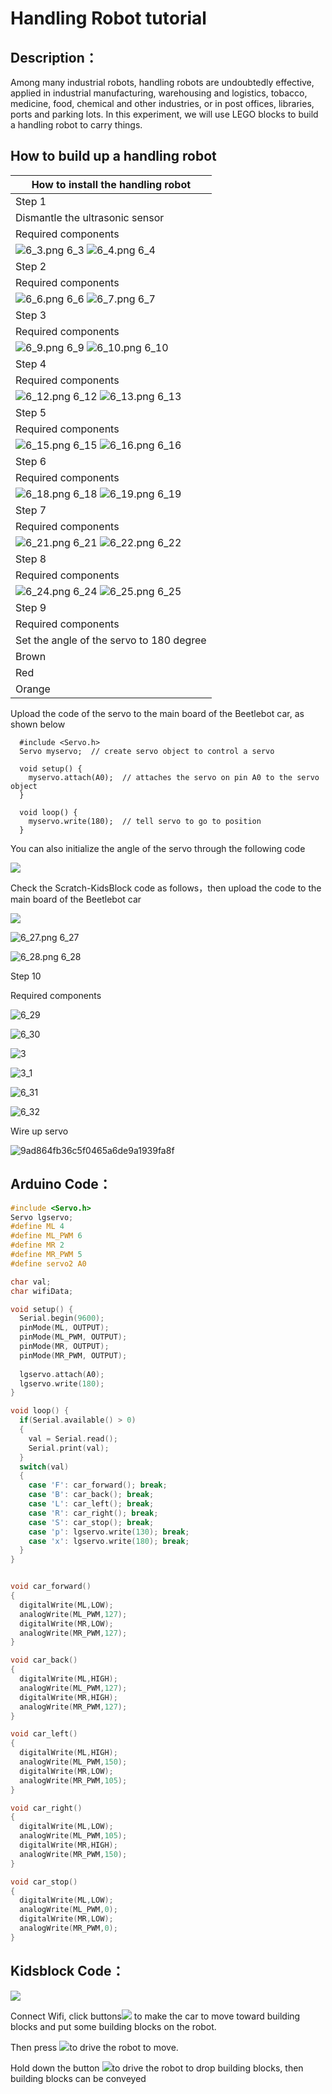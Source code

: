 # **Handling Robot tutorial**

## **Description：**

Among many industrial robots, handling robots are undoubtedly effective, applied in industrial manufacturing, warehousing and logistics, tobacco, medicine, food, chemical and other industries, or in post offices, libraries, ports and parking lots. In this experiment, we will use LEGO blocks to build a handling robot to carry things.

## **How to build up a handling robot**

| How to install the handling robot                                                                                                                                                                                                                                                                 
|------------------------------------------------------------------------------------------
|  Step 1                                                                                                                                                                                                                                                                                                                                                                                                                                                                                           |                                                                                                                                                                                                                                                    |           |
|  Dismantle the ultrasonic sensor                                                                                                                                                                                                                                                                                                                                                                                                                                                                 | ![ 6.png 6](media/f05a58fdd61093240a78a884d2484bab.png)               |           |
|   Required components                                                                                                                                                                                                                                                                                                                                                                                                                                                                            | ![ 6_2.png 6_2](media/1f8438657adee5ee0931a2e0db8c8d79.png)           |           |
|   ![ 6_3.png 6_3](media/b9cb95a5c53ab96b85b41d648c19534f.png)     ![ 6_4.png 6_4](media/502348fe825fa6e57cd61d1700c93c0f.png)          |                                                                                                                                                                                                                                                    |           |
| Step 2                                                                                                                                                                                                                                                                                                                                                                                                                                                                                           |                                                                                                                                                                                                                                                    |           |
|  Required components                                                                                                                                                                                                                                                                                                                                                                                                                                                                             | ![ 6_5.png 6_5](media/ca7778dd2175c92f92c86611b9fc64d3.png)           |           |
| ![ 6_6.png 6_6](media/d33b93e264a8c2833ce2b3d4dcd91517.png)     ![ 6_7.png 6_7](media/c9a151d3856720e100dabe436d62d230.png)            |                                                                                                                                                                                                                                                    |           |
| Step 3                                                                                                                                                                                                                                                                                                                                                                                                                                                                                           |                                                                                                                                                                                                                                                    |           |
|  Required components                                                                                                                                                                                                                                                                                                                                                                                                                                                                             | ![ 6_8.png 6_8](media/a2b2a96f444801e2da559161cc5b2b65.png)           |           |
| ![ 6_9.png 6_9](media/077d7de8e6260998b60e008593bff7e5.png)      ![ 6_10.png 6_10](media/a9a493a264445b0feab48159837fe725.png)         |                                                                                                                                                                                                                                                    |           |
| Step 4                                                                                                                                                                                                                                                                                                                                                                                                                                                                                           |                                                                                                                                                                                                                                                    |           |
|  Required components                                                                                                                                                                                                                                                                                                                                                                                                                                                                             | ![ 6_11.png 6_11](media/4570e1fc0c6b67a1012291d22a4882a9.png)         |           |
|   ![ 6_12.png 6_12](media/0f804e35e2f7dc6e2a028d21f21e392e.png)     ![ 6_13.png 6_13](media/4a759b55f056a6cd9dfdee0cece5dfd1.png)      |                                                                                                                                                                                                                                                    |           |
| Step 5                                                                                                                                                                                                                                                                                                                                                                                                                                                                                           |                                                                                                                                                                                                                                                    |           |
|  Required components                                                                                                                                                                                                                                                                                                                                                                                                                                                                             | ![ 6_14.png 6_14](media/064acf2eab1416e7699f3478f1859536.png)         |           |
|  ![ 6_15.png 6_15](media/ce5e3e8e4548aba8fad60910214bcca6.png)      ![ 6_16.png 6_16](media/9b2185eaf2f66f35b57754d5476b1ddd.png)      |                                                                                                                                                                                                                                                    |           |
| Step 6                                                                                                                                                                                                                                                                                                                                                                                                                                                                                           |                                                                                                                                                                                                                                                    |           |
|  Required components                                                                                                                                                                                                                                                                                                                                                                                                                                                                             | ![ 6_17.png 6_17](media/ac98e23dc24258097c9738102ea3a43a.png)         |           |
| ![ 6_18.png 6_18](media/7164d7dd08e97a62bc77ae08aadf1526.png)   ![ 6_19.png 6_19](media/1cccaf2a536170c11bbc4cdf7683484a.png)          |                                                                                                                                                                                                                                                    |           |
| Step 7                                                                                                                                                                                                                                                                                                                                                                                                                                                                                           |                                                                                                                                                                                                                                                    |           |
|  Required components                                                                                                                                                                                                                                                                                                                                                                                                                                                                             | ![ 6_20.png 6_20](media/7d3e50e74ae36545217c4fa15a53d04e.png)         |           |
|  ![ 6_21.png 6_21](media/7d32a51858167fd8aee486b72f287ae3.png)       ![ 6_22.png 6_22](media/83dbaa2175018608dc84f4dda726fa96.png)     |                                                                                                                                                                                                                                                    |           |
| Step 8                                                                                                                                                                                                                                                                                                                                                                                                                                                                                           |                                                                                                                                                                                                                                                    |           |
|  Required components                                                                                                                                                                                                                                                                                                                                                                                                                                                                             |     ![ 6_23.png 6_23](media/6e73265906657a00ca17c5323f65dcec.png)     |           |
| ![ 6_24.png 6_24](media/f60d276bb389be3c440b15adea292adf.png)      ![ 6_25.png 6_25](media/86f43f7d15cfb6c4ac807423b2510de0.png)       |                                                                                                                                                                                                                                                    |           |
| Step 9                                                                                                                                                                                                                                                                                                                                                                                                                                                                                           |                                                                                                                                                                                                                                                    |           |
|   Required components                                                                                                                                                                                                                                                                                                                                                                                                                                                                            | ![ 6_26.png 6_26](media/df4b2ab9b8ad767b948de6f783a0cf42.png)         |           |
|   Set the angle of the servo to 180 degree                                                                                                                                                                                                                                                                                                                                                                                                                                                       |  Wire servo up Servo                                                                                                                                                                                                                               | PCB Board |
|  Brown                                                                                                                                                                                                                                                                                                                                                                                                                                                                                           | G                                                                                                                                                                                                                                                  |           |
| Red                                                                                                                                                                                                                                                                                                                                                                                                                                                                                              | 5V                                                                                                                                                                                                                                                 |           |
| Orange                                                                                                                                                                                                                                                                                                                                                                                                                                                                                           | S2（A0）                                                                                                                                                                                                                                           |           |

Upload the code of the servo to the main board of the Beetlebot car, as shown below

      #include <Servo.h>
      Servo myservo;  // create servo object to control a servo

      void setup() {
        myservo.attach(A0);  // attaches the servo on pin A0 to the servo object
      }

      void loop() {
        myservo.write(180);  // tell servo to go to position
      }

You can also initialize the angle of the servo through the following code

![](media/ee57efd34b347b82bd6e28ca4933484d.png)

Check the Scratch-KidsBlock code as follows，then upload the code to the main board of the Beetlebot car

![](media/e95a8a2d4648478c4bd15fc6315daf5d.png)

 ![ 6_27.png 6_27](media/014d0f844d18f7bbd2a80b7f1679fca1.png)

 ![ 6_28.png 6_28](media/e66813dd3c1884b0c1f65bdf3f5b8c48.png)

 Step 10

Required components

 ![ 6_29](media/13c2436b53b5dab5f508e902bcb6b0cf.png)

 ![ 6_30](media/20149b66db795ce32fcb060a0823bab0.png)

 

 ![ 3](media/b97e180d74ce41e7293acfe85a0b1bd7.png)

 ![ 3_1](media/b1d1dd5fe42bc14bbf773e9e10cdcab9.png)

 ![ 6_31](media/87076fbdd533d91c88fa7ae5cd5df32e.png)

 ![ 6_32](media/89d2a853cf95635fae60b5ec48482d54.png)

Wire up servo

![9ad864fb36c5f0465a6de9a1939fa8f](media/d21937e59f71e552c4deb19e1a91b6d3.jpeg)

 


## **Arduino Code：**
```c
#include <Servo.h>
Servo lgservo;
#define ML 4
#define ML_PWM 6
#define MR 2
#define MR_PWM 5
#define servo2 A0

char val;
char wifiData;

void setup() {
  Serial.begin(9600);
  pinMode(ML, OUTPUT);
  pinMode(ML_PWM, OUTPUT);
  pinMode(MR, OUTPUT);
  pinMode(MR_PWM, OUTPUT);
  
  lgservo.attach(A0);
  lgservo.write(180);
}

void loop() {
  if(Serial.available() > 0)
  {
    val = Serial.read();
    Serial.print(val);
  }
  switch(val)
  {
    case 'F': car_forward(); break;
    case 'B': car_back(); break;
    case 'L': car_left(); break;
    case 'R': car_right(); break;
    case 'S': car_stop(); break;
    case 'p': lgservo.write(130); break;
    case 'x': lgservo.write(180); break;
  }
}


void car_forward()
{
  digitalWrite(ML,LOW);
  analogWrite(ML_PWM,127);
  digitalWrite(MR,LOW);
  analogWrite(MR_PWM,127);
}

void car_back()
{
  digitalWrite(ML,HIGH);
  analogWrite(ML_PWM,127);
  digitalWrite(MR,HIGH);
  analogWrite(MR_PWM,127);
}

void car_left()
{
  digitalWrite(ML,HIGH);
  analogWrite(ML_PWM,150);
  digitalWrite(MR,LOW);
  analogWrite(MR_PWM,105);
}

void car_right()
{
  digitalWrite(ML,LOW);
  analogWrite(ML_PWM,105);
  digitalWrite(MR,HIGH);
  analogWrite(MR_PWM,150);
}

void car_stop()
{
  digitalWrite(ML,LOW);
  analogWrite(ML_PWM,0);
  digitalWrite(MR,LOW);
  analogWrite(MR_PWM,0);
}
```

## **Kidsblock Code：**

![](media/handing.png)

Connect Wifi, click buttons![](media/5f365b2083f264b4ecfc5e68d07df287.png) to make the car to move toward building blocks and put some building blocks on the robot.

Then press ![](media/5f365b2083f264b4ecfc5e68d07df287.png)to drive the robot to move.

Hold down the button ![](media/0e62c323c0018af1a2824a120d447bda.png)to drive the robot to drop building blocks, then building blocks can be conveyed
